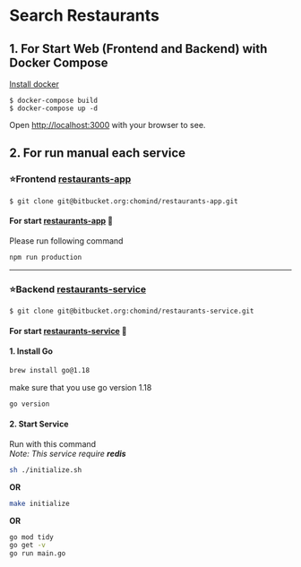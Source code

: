 # Search Restaurants #


## 1. For Start Web (Frontend and Backend) with Docker Compose 

[Install docker](https://docs.docker.com/get-docker/)

```shell
$ docker-compose build
$ docker-compose up -d
```
Open [http://localhost:3000](http://localhost:3000) with your browser to see. 

## 2. For run manual each service 
### ⭐️Frontend [restaurants-app](https://bitbucket.org/chomind/restaurants-app/src/master/)<br/>
```shell
$ git clone git@bitbucket.org:chomind/restaurants-app.git
```

#### For start [restaurants-app](https://bitbucket.org/chomind/restaurants-app/src/master/) :dash:
Please run following command
```bash
npm run production
```

---
### ⭐️Backend [restaurants-service](https://bitbucket.org/chomind/restaurants-service/src/master/)<br/>
```shell
$ git clone git@bitbucket.org:chomind/restaurants-service.git
```

#### For start [restaurants-service](https://bitbucket.org/chomind/restaurants-service/src/master/) :dash:

#### 1. Install Go
```bash
brew install go@1.18
```
make sure that you use go version 1.18
```bash
go version
```

#### 2. Start Service 
Run with this command</br>
_Note: This service require_ ***redis*** </br>
```bash
sh ./initialize.sh
```
 **OR**

```bash
make initialize
```

**OR**

```bash
go mod tidy
go get -v
go run main.go
```